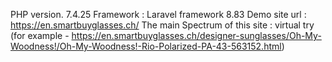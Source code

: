 
PHP version.  7.4.25
Framework : Laravel framework 8.83
Demo site url : https://en.smartbuyglasses.ch/
The main Spectrum of this site : virtual try  (for example -  https://en.smartbuyglasses.ch/designer-sunglasses/Oh-My-Woodness!/Oh-My-Woodness!-Rio-Polarized-PA-43-563152.html)



